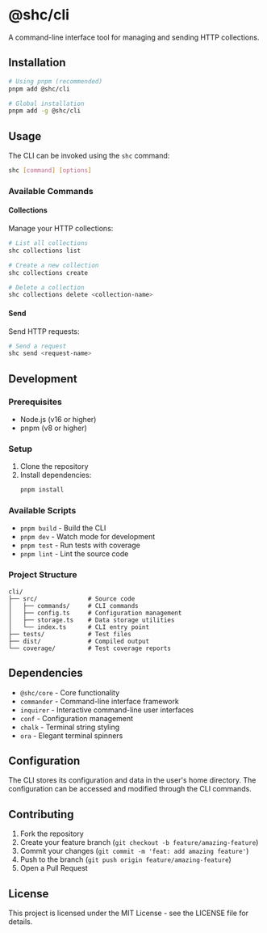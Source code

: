 # @shc/cli

A command-line interface tool for managing and sending HTTP collections.

## Installation

```bash
# Using pnpm (recommended)
pnpm add @shc/cli

# Global installation
pnpm add -g @shc/cli
```

## Usage

The CLI can be invoked using the `shc` command:

```bash
shc [command] [options]
```

### Available Commands

#### Collections
Manage your HTTP collections:

```bash
# List all collections
shc collections list

# Create a new collection
shc collections create

# Delete a collection
shc collections delete <collection-name>
```

#### Send
Send HTTP requests:

```bash
# Send a request
shc send <request-name>
```

## Development

### Prerequisites

- Node.js (v16 or higher)
- pnpm (v8 or higher)

### Setup

1. Clone the repository
2. Install dependencies:
   ```bash
   pnpm install
   ```

### Available Scripts

- `pnpm build` - Build the CLI
- `pnpm dev` - Watch mode for development
- `pnpm test` - Run tests with coverage
- `pnpm lint` - Lint the source code

### Project Structure

```
cli/
├── src/              # Source code
│   ├── commands/     # CLI commands
│   ├── config.ts     # Configuration management
│   ├── storage.ts    # Data storage utilities
│   └── index.ts      # CLI entry point
├── tests/            # Test files
├── dist/             # Compiled output
└── coverage/         # Test coverage reports
```

## Dependencies

- `@shc/core` - Core functionality
- `commander` - Command-line interface framework
- `inquirer` - Interactive command-line user interfaces
- `conf` - Configuration management
- `chalk` - Terminal string styling
- `ora` - Elegant terminal spinners

## Configuration

The CLI stores its configuration and data in the user's home directory. The configuration can be accessed and modified through the CLI commands.

## Contributing

1. Fork the repository
2. Create your feature branch (`git checkout -b feature/amazing-feature`)
3. Commit your changes (`git commit -m 'feat: add amazing feature'`)
4. Push to the branch (`git push origin feature/amazing-feature`)
5. Open a Pull Request

## License

This project is licensed under the MIT License - see the LICENSE file for details. 